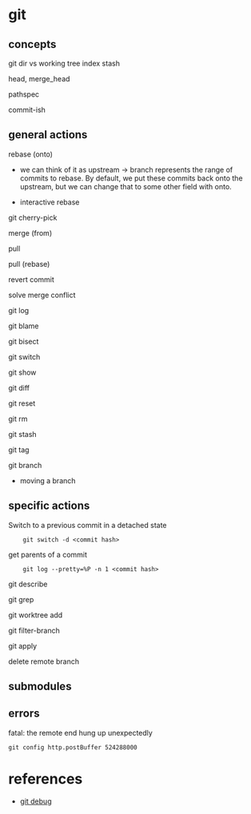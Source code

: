 # git

## concepts

git dir vs working tree
index
stash

head, merge_head

pathspec

commit-ish

## general actions

rebase (onto)
- we can think of it as upstream -> branch represents the range of commits to rebase. By default, we put these commits back onto the upstream, but we can change that to some other field with onto.

- interactive rebase

git cherry-pick

merge (from)

pull

pull (rebase)

revert commit

solve merge conflict

git log

git blame

git bisect

git switch

git show

git diff

git reset

git rm

git stash

git tag

git branch

- moving a branch 

## specific actions

Switch to a previous commit in a detached state
```
    git switch -d <commit hash>
```

get parents of a commit
```
    git log --pretty=%P -n 1 <commit hash>
```

git describe

git grep

git worktree add

git filter-branch

git apply


delete remote branch

## submodules


## errors

fatal: the remote end hung up unexpectedly
```
git config http.postBuffer 524288000
```


# references
- [git debug](https://lucasoshiro.github.io/posts-en/2023-02-13-git-debug/)
